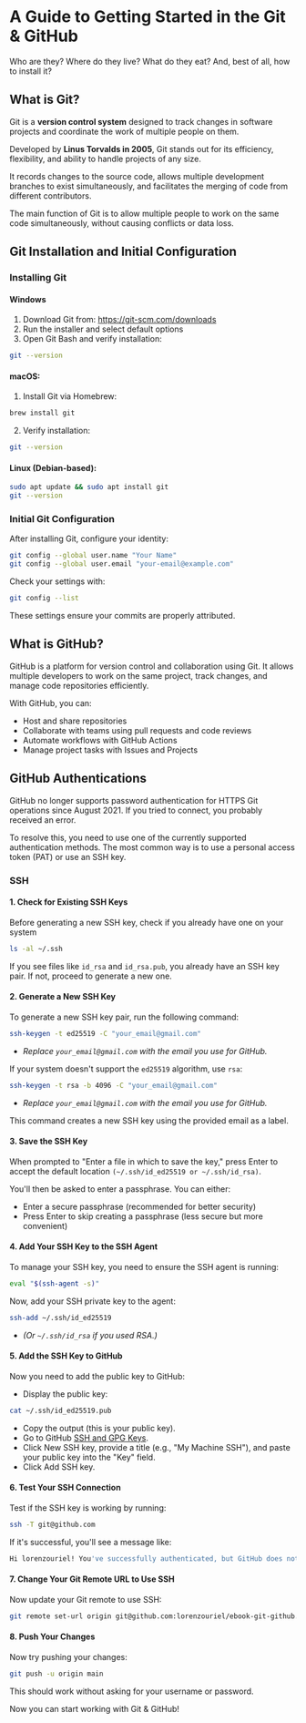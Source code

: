 # A Guide to Getting Started in the Git & GitHub
Who are they? Where do they live? What do they eat? And, best of all, how to install it?

## What is Git?
Git is a **version control system** designed to track changes in software projects and coordinate the work of multiple people on them.

Developed by **Linus Torvalds in 2005**, Git stands out for its efficiency, flexibility, and ability to handle projects of any size.

It records changes to the source code, allows multiple development branches to exist simultaneously, and facilitates the merging of code from different contributors.

The main function of Git is to allow multiple people to work on the same code simultaneously, without causing conflicts or data loss.

## Git Installation and Initial Configuration
### Installing Git
#### Windows
1. Download Git from: https://git-scm.com/downloads
2. Run the installer and select default options
3. Open Git Bash and verify installation:
```bash
git --version
```

#### macOS:
1. Install Git via Homebrew:
```bash
brew install git
```

2. Verify installation:
```bash
git --version
```

#### Linux (Debian-based):
```bash
sudo apt update && sudo apt install git
git --version
```

### Initial Git Configuration
After installing Git, configure your identity:
```bash
git config --global user.name "Your Name"
git config --global user.email "your-email@example.com"
```

Check your settings with:
```bash
git config --list
```

These settings ensure your commits are properly attributed.

## What is GitHub?

GitHub is a platform for version control and collaboration using Git. It allows multiple developers to work on the same project, track changes, and manage code repositories efficiently.  

With GitHub, you can:  
- Host and share repositories  
- Collaborate with teams using pull requests and code reviews  
- Automate workflows with GitHub Actions  
- Manage project tasks with Issues and Projects   

## GitHub Authentications
GitHub no longer supports password authentication for HTTPS Git operations since August 2021. If you tried to connect, you probably received an error.

To resolve this, you need to use one of the currently supported authentication methods. The most common way is to use a personal access token (PAT) or use an SSH key.

### SSH

#### 1. Check for Existing SSH Keys
Before generating a new SSH key, check if you already have one on your system
``` bash
ls -al ~/.ssh
```

If you see files like `id_rsa` and `id_rsa.pub`, you already have an SSH key pair. If not, proceed to generate a new one.

#### 2. Generate a New SSH Key
To generate a new SSH key pair, run the following command:
```bash
ssh-keygen -t ed25519 -C "your_email@gmail.com"
```
- *Replace `your_email@gmail.com` with the email you use for GitHub.*

If your system doesn't support the `ed25519` algorithm, use `rsa`:
```bash
ssh-keygen -t rsa -b 4096 -C "your_email@gmail.com"
```
- *Replace `your_email@gmail.com` with the email you use for GitHub.*

This command creates a new SSH key using the provided email as a label.

#### 3. Save the SSH Key
When prompted to "Enter a file in which to save the key," press Enter to accept the default location `(~/.ssh/id_ed25519 or ~/.ssh/id_rsa)`.

You'll then be asked to enter a passphrase. You can either:
- Enter a secure passphrase (recommended for better security)
- Press Enter to skip creating a passphrase (less secure but more convenient)

#### 4. Add Your SSH Key to the SSH Agent
To manage your SSH key, you need to ensure the SSH agent is running:
```bash
eval "$(ssh-agent -s)"
```

Now, add your SSH private key to the agent:
```bash
ssh-add ~/.ssh/id_ed25519
```
- *(Or `~/.ssh/id_rsa` if you used RSA.)*

#### 5. Add the SSH Key to GitHub
Now you need to add the public key to GitHub:
- Display the public key:
```bash
cat ~/.ssh/id_ed25519.pub
```
- Copy the output (this is your public key).
- Go to GitHub [SSH and GPG Keys](https://github.com/settings/keys).
- Click New SSH key, provide a title (e.g., "My Machine SSH"), and paste your public key into the "Key" field.
- Click Add SSH key.

#### 6. Test Your SSH Connection
Test if the SSH key is working by running:
```bash
ssh -T git@github.com
```

If it's successful, you'll see a message like:
```bash
Hi lorenzouriel! You've successfully authenticated, but GitHub does not provide shell access.
```

#### 7. Change Your Git Remote URL to Use SSH
Now update your Git remote to use SSH:
```bash
git remote set-url origin git@github.com:lorenzouriel/ebook-git-github.git
```

#### 8. Push Your Changes
Now try pushing your changes:
```bash
git push -u origin main
```

This should work without asking for your username or password.

Now you can start working with Git & GitHub!